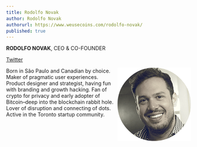 ```yaml
---
title: Rodolfo Novak
author: Rodolfo Novak
authorurl: https://www.weusecoins.com/rodolfo-novak/
published: true
---
```


<p><strong>RODOLFO NOVAK</strong>, CEO & CO-FOUNDER</p>
<p><a class="social-link" href="https://twitter.com/nvk" target="_blank">Twitter</a></p>
<p><img src="/images/rodolfo-novak.png" alt="Rodolfo Novak" style="float: right; margin-bottom: 20px;"/> Born in São Paulo and Canadian by choice. Maker of pragmatic user experiences. Product designer and strategist, having fun with branding and growth hacking. Fan of crypto for privacy and early adopter of Bitcoin–deep into the blockchain rabbit hole. Lover of disruption and connecting of dots. Active in the Toronto startup community.